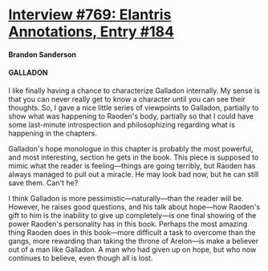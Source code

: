 # [Interview #769: Elantris Annotations, Entry #184](https://www.theoryland.com/intvmain.php?i=769#184)

#### Brandon Sanderson

#### GALLADON

I like finally having a chance to characterize Galladon internally. My sense is that you can never really get to know a character until you can see their thoughts. So, I gave a nice little series of viewpoints to Galladon, partially to show what was happening to Raoden's body, partially so that I could have some last-minute introspection and philosophizing regarding what is happening in the chapters.

Galladon's hope monologue in this chapter is probably the most powerful, and most interesting, section he gets in the book. This piece is supposed to mimic what the reader is feeling—things are going terribly, but Raoden has always managed to pull out a miracle. He may look bad now, but he can still save them. Can't he?

I think Galladon is more pessimistic—naturally—than the reader will be. However, he raises good questions, and his talk about hope—how Raoden's gift to him is the inability to give up completely—is one final showing of the power Raoden's personality has in this book. Perhaps the most amazing thing Raoden does in this book—more difficult a task to overcome than the gangs, more rewarding than taking the throne of Arelon—is make a believer out of a man like Galladon. A man who had given up on hope, but who now continues to believe, even though all is lost.

